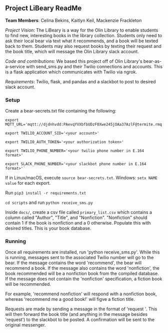 ## Project LiBeary ReadMe

**Team Members**: Celina Bekins, Kaitlyn Keil, Mackenzie Frackleton

*Project Vision*: The LiBeary is a way for the Olin Library to enable students to find new, interesting books in the library collection. Students only need to ask their local bear via text what it recommends, and a book will be texted back to them. Students may also request books by texting their request and the book title, which will message the Olin Library slack account.

*Code and contributions*: We based this project off of Olin Library's bear-as-a-service with send_sms.py and their Twilio connections and accounts. This is a flask application which communicates with Twilio via ngrok. 

*Requirements*: Twilio, flask, and pandas and a slackbot to post to desired slack account.

### Setup

Create a bear-secrets.txt file containing the following: 

~~~~
export MQTT_URL='mqtt://djdnhvdd:PAevqYVXbfbUDzF0Xwe245jOAa37AzlF@termite.rmq.cloudamqp.com:1883/djdnhvdd'

export TWILIO_ACCOUNT_SID='<your account>'

export TWILIO_AUTH_TOKEN='<your authorization token>'

export TWILIO_PHONE_NUMBER='<your twilio phone number in E.164 format>'

export SLACK_PHONE_NUMBER='<your slackbot phone number in E.164 format>'`
~~~~

If in Linux/macOS, execute `source bear-secrets.txt`. Windows: `setx NAME value` for each export.

Run `pip3 install -r requirements.txt`

`cd scripts` and run `python receive_sms.py`

Inside `docs/`, create a csv file called `primary_list.csv` which contains a column called "Author", "Title", and "Nonfiction". "Nonfiction" should contain 1 if the book is nonfiction and a 0 otherwise. Populate this with desired titles. This is your book database.

### Running

Once all requirements are installed, run 'python receive_sms.py'. While this is running, messages sent to the associated Twilio number will go to the bear. If the message contains the word 'recommend', the bear will recommend a book. If the message also contains the word 'nonfiction', the book recommended will be a nonfiction book from the compiled database. If the message does not contain the 'nonfiction' specification, a fiction book will be recommended.

For example, 'recommend nonfiction' will respond with a nonfiction book, whereas 'recommend me a good book!' will figve a fiction title.

Requests are made by sending a message in the format of 'request <book title>'. This will then forward the book title (and anything in the message besides 'request') to the slackbot to be posted. A confirmation will be sent to the original messenger.
